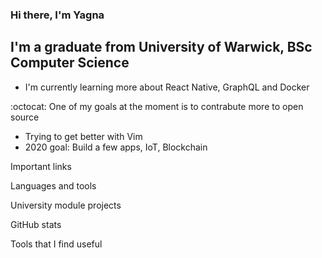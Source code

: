 ### Hi there, I'm Yagna

## I'm a graduate from University of Warwick, BSc Computer Science

- I'm currently learning more about React Native, GraphQL and Docker

:octocat: One of my goals at the moment is to contrabute more to open source

- Trying to get better with Vim
- 2020 goal: Build a few apps, IoT, Blockchain

Important links

Languages and tools

University module projects

GitHub stats

Tools that I find useful

